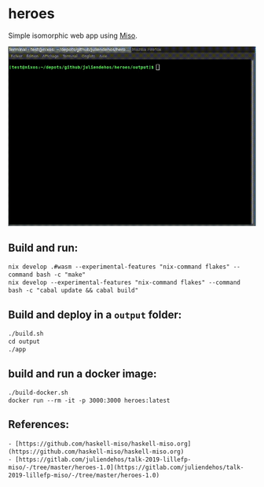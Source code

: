 # heroes

Simple isomorphic web app using [Miso](https://github.com/dmjio/miso).

![](demo-heroes.gif)

## Build and run:

```
nix develop .#wasm --experimental-features "nix-command flakes" --command bash -c "make"
nix develop --experimental-features "nix-command flakes" --command bash -c "cabal update && cabal build"
```

## Build and deploy in a `output` folder:

```
./build.sh
cd output
./app
```

## build and run a docker image:

```
./build-docker.sh
docker run --rm -it -p 3000:3000 heroes:latest
```

## References:

    - [https://github.com/haskell-miso/haskell-miso.org](https://github.com/haskell-miso/haskell-miso.org)
    - [https://gitlab.com/juliendehos/talk-2019-lillefp-miso/-/tree/master/heroes-1.0](https://gitlab.com/juliendehos/talk-2019-lillefp-miso/-/tree/master/heroes-1.0)

